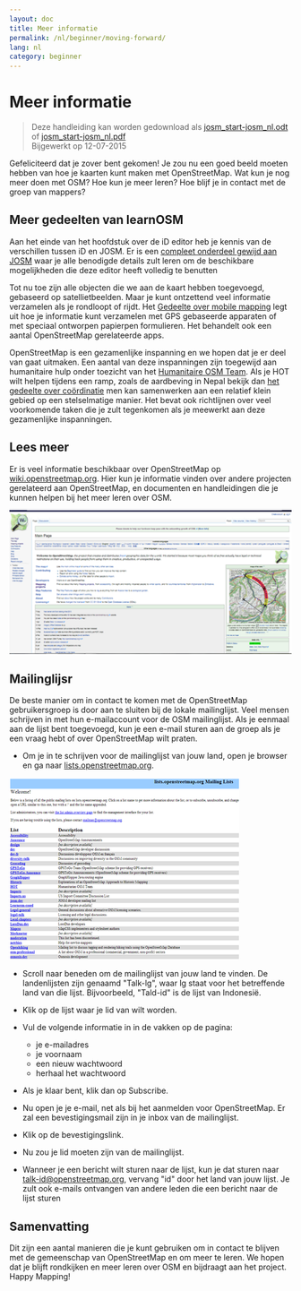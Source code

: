 ```yaml
---
layout: doc
title: Meer informatie
permalink: /nl/beginner/moving-forward/
lang: nl
category: beginner
---
```


Meer informatie
===============

> Deze handleiding kan worden gedownload als [josm_start-josm_nl.odt](/files/josm_start-josm_nl.odt) of [josm_start-josm_nl.pdf](/files/josm_start-josm_nl.pdf)  
> Bijgewerkt op 12-07-2015  

Gefeliciteerd dat je zover bent gekomen! Je zou nu een goed
beeld moeten hebben van hoe je kaarten kunt maken met OpenStreetMap. Wat kun je
nog meer doen met OSM? Hoe kun je meer leren? Hoe blijf je in contact met
de groep van mappers?

Meer gedeelten van learnOSM
---------------------------

Aan het einde van het hoofdstuk over de iD editor heb je kennis van de verschillen tussen iD en JOSM. 
Er is een [compleet onderdeel gewijd aan JOSM](/nl/josm/) waar je alle benodigde details zult leren 
om de beschikbare mogelijkheden die deze editor heeft volledig te benutten

Tot nu toe zijn alle objecten die we aan de kaart hebben toegevoegd, gebaseerd op satellietbeelden. Maar je kunt ontzettend veel informatie verzamelen
als je rondloopt of rijdt. Het [Gedeelte over mobile mapping](/nl/mobile-mapping/) 
legt uit hoe je informatie kunt verzamelen met GPS gebaseerde apparaten of met speciaal ontworpen
papierpen formulieren. Het behandelt ook een aantal OpenStreetMap gerelateerde apps.

OpenStreetMap is een gezamenlijke inspanning en we hopen dat je er deel van gaat uitmaken. Een aantal van deze inspanningen zijn toegewijd aan 
humanitaire hulp onder toezicht van het [Humanitaire OSM Team](http://hotosm.org). 
Als je HOT wilt helpen tijdens een ramp, zoals de aardbeving in Nepal bekijk dan 
[het gedeelte over coördinatie](nl/coordination/) 
men kan samenwerken aan een relatief klein gebied op een stelselmatige manier. Het bevat ook richtlijnen over veel voorkomende
taken die je zult tegenkomen als je meewerkt aan deze gezamenlijke inspanningen.


Lees meer
----------

Er is veel informatie beschikbaar over OpenStreetMap op
[wiki.openstreetmap.org](http://wiki.openstreetmap.org/). Hier kun je
informatie vinden over andere projecten gerelateerd aan OpenStreetMap,
en documenten en handleidingen die je kunnen helpen bij het meer leren over OSM.

![Wiki][]

<!-- meer informatie op deze site volgt nog -->

Mailinglijsr
------------

De beste manier om in contact te komen met de OpenStreetMap gebruikersgroep is door
aan te sluiten bij de lokale mailinglijst. Veel mensen schrijven in met hun e-mailaccount
voor de OSM mailinglijst. Als je eenmaal aan de lijst bent toegevoegd, kun je
een e-mail sturen aan de groep als je een vraag hebt of over
OpenStreetMap wilt praten.

- Om je in te schrijven voor de mailinglijst van jouw land, open je browser
    en ga naar
    [lists.openstreetmap.org](http://lists.openstreetmap.org/).

![Mailing list][]

- Scroll naar beneden om de mailinglijst van jouw land te vinden.
    De landenlijsten zijn genaamd "Talk-lg", waar lg staat voor
    het betreffende land van die lijst. Bijvoorbeeld, "Tald-id" is de lijst van
    Indonesië.
- Klik op de lijst waar je lid van wilt worden.
- Vul de volgende informatie in in de vakken op de pagina:

    - je e-mailadres
    - je voornaam
    - een nieuw wachtwoord
    - herhaal het wachtwoord

- Als je klaar bent, klik dan op Subscribe.
- Nu open je je e-mail, net als bij het aanmelden
    voor OpenStreetMap. Er zal een bevestigingsmail zijn
    in je inbox van de mailinglijst.
- Klik op de bevestigingslink.
- Nu zou je lid moeten zijn van de mailinglijst.
- Wanneer je een bericht wilt sturen naar de lijst, kun je dat sturen naar
    [talk-id@openstreetmap.org](mailto:talk-id@openstreetmap.org),
    vervang "id" door het land van jouw lijst. Je zult ook 
    e-mails ontvangen van andere leden die een bericht naar de lijst sturen

<!-- misschien iets uitbreiden en later plaatsen
MapOSMatic
----------

Een van deze projecten is MapOSMatic, wat je kunt bekijken via je
internet browser op [maposmatic.org](http://www.maposmatic.org/). Dit is
een simpel gereedschap om een kaart te printen van een gebied naar keuze. Het maakt
automatisch een kaart maken, tezamen met een raster over de kaart en een
index van locaties die in het gebied zijn opgenomen.

![MapOSMatic][]
-->


Samenvatting
-------

Dit zijn een aantal manieren die je kunt gebruiken om in contact te blijven met de
gemeenschap van OpenStreetMap en om meer te leren. We hopen dat je blijft
rondkijken en meer leren over OSM en bijdraagt aan het project.
Happy Mapping!


[MapOSMatic]: /images/beginner/maposmatic-homepage.png
[Wiki]: /images/beginner/osm-wiki.png
[Mailing list]: /images/beginner/osm-mailing-lists.png
